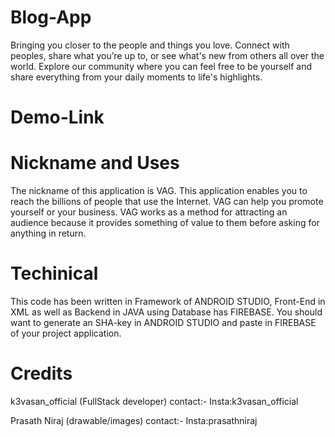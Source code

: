# Blog-App
  Bringing you closer to the people and things you love. 
  Connect with peoples, share what you’re up to, or see what's new from others all over the world. 
  Explore our community where you can feel free to be yourself and share everything from your daily moments to life's highlights.
  
# Demo-Link
  

# Nickname and Uses
  The nickname of this application is VAG. 
  This application enables you to reach the billions of people that use the Internet.
  VAG can help you promote yourself or your business. 
  VAG works as a method for attracting an audience because it provides something of value to them before asking for anything in return.

# Techinical
  This code has been written in Framework of ANDROID STUDIO, Front-End in XML as well as Backend in JAVA using Database has FIREBASE.
  You should want to generate an SHA-key in ANDROID STUDIO and paste in FIREBASE of your project application.
 
# Credits
  k3vasan_official (FullStack developer)
  contact:-
  Insta:k3vasan_official

  Prasath Niraj (drawable/images)
  contact:-
  Insta:prasathniraj
 
